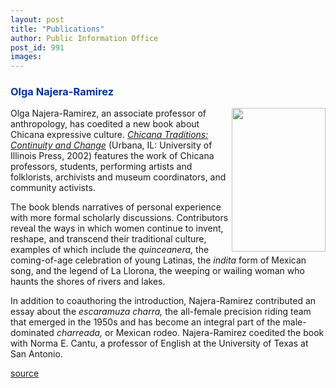 ```yaml
---
layout: post
title: "Publications"
author: Public Information Office
post_id: 991
images:
---
```


<h3>
  <font color="#003399">Olga Najera-Ramirez</font>
</h3>
<p>
  <img align="right" border="0" height="230" src="../art/chicana.traditions.jpg" width="150" alt="">Olga Najera-Ramirez, an associate professor of anthropology, has coedited a new book about Chicana expressive culture. <a href="http://www.press.uillinois.edu/s02/ramirez.html"><i>Chicana Traditions: Continuity and Change</i></a> (Urbana, IL: University of Illinois Press, 2002) features the work of Chicana professors, students, performing artists and folklorists, archivists and museum coordinators, and community activists.
</p>
<p>
  The book blends narratives of personal experience with more formal scholarly discussions. Contributors reveal the ways in which women continue to invent, reshape, and transcend their traditional culture, examples of which include the <i>quinceanera</i>, the coming-of-age celebration of young Latinas, the <i>indita</i> form of Mexican song, and the legend of La Llorona, the weeping or wailing woman who haunts the shores of rivers and lakes.
</p>
<p>
  In addition to coauthoring the introduction, Najera-Ramirez contributed an essay about the <i>escaramuza charra,</i> the all-female precision riding team that emerged in the 1950s and has become an integral part of the male-dominated <i>charreada,</i> or Mexican rodeo. Najera-Ramirez coedited the book with Norma E. Cantu, a professor of English at the University of Texas at San Antonio.
</p>
<p>

[source](http://www1.ucsc.edu/currents/01-02/03-11/publications.html "Permalink to publications")
